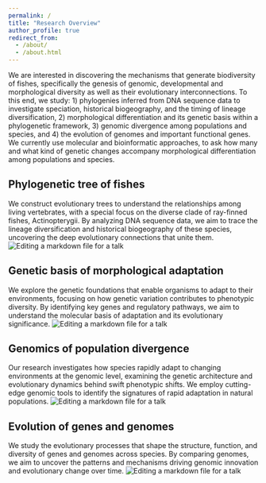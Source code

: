 ```yaml
---
permalink: /
title: "Research Overview"
author_profile: true
redirect_from: 
  - /about/
  - /about.html
---
```


We are interested in discovering the mechanisms that generate biodiversity of fishes, specifically the genesis of genomic, developmental and morphological diversity as well as their evolutionary interconnections. To this end, we study: 1) phylogenies inferred from DNA sequence data to investigate speciation, historical biogeography, and the timing of lineage diversification, 2) morphological differentiation and its genetic basis within a phylogenetic framework, 3) genomic divergence among populations and species, and 4) the evolution of genomes and important functional genes. We currently use molecular and bioinformatic approaches, to ask how many and what kind of genetic changes accompany morphological differentiation among populations and species.

Phylogenetic tree of fishes
------
We construct evolutionary trees to understand the relationships among living vertebrates, with a special focus on the diverse clade of ray-finned fishes, Actinopterygii. By analyzing DNA sequence data, we aim to trace the lineage diversification and historical biogeography of these species, uncovering the deep evolutionary connections that unite them.
![Editing a markdown file for a talk](/images/editing-talk.png)

Genetic basis of morphological adaptation
------
We explore the genetic foundations that enable organisms to adapt to their environments, focusing on how genetic variation contributes to phenotypic diversity. By identifying key genes and regulatory pathways, we aim to understand the molecular basis of adaptation and its evolutionary significance.
![Editing a markdown file for a talk](/images/editing-talk.png)

Genomics of population divergence
------
Our research investigates how species rapidly adapt to changing environments at the genomic level, examining the genetic architecture and evolutionary dynamics behind swift phenotypic shifts. We employ cutting-edge genomic tools to identify the signatures of rapid adaptation in natural populations. 
![Editing a markdown file for a talk](/images/editing-talk.png)

Evolution of genes and genomes
------
We study the evolutionary processes that shape the structure, function, and diversity of genes and genomes across species. By comparing genomes, we aim to uncover the patterns and mechanisms driving genomic innovation and evolutionary change over time.
![Editing a markdown file for a talk](/images/editing-talk.png)
